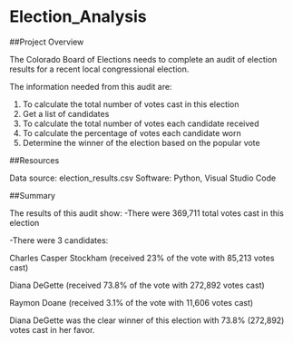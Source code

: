 # Election_Analysis

##Project Overview

The Colorado Board of Elections needs to complete an audit of election results for a recent local congressional election.

The information needed from this audit are:

1. To calculate the total number of votes cast in this election
2. Get a list of candidates 
3. To calculate the total number of votes each candidate received
4. To calculate the percentage of votes each candidate worn
5. Determine the winner of the election based on the popular vote

##Resources

Data source: election_results.csv
Software: Python, Visual Studio Code

##Summary

The results of this audit show:
-There were 369,711 total votes cast in this election

-There were 3 candidates:

  Charles Casper Stockham (received 23% of the vote with 85,213 votes cast)
  
  Diana DeGette (received 73.8% of the vote with 272,892 votes cast)
  
  Raymon Doane (received 3.1% of the vote with 11,606 votes cast)
  
  
Diana DeGette was the clear winner of this election with 73.8% (272,892) votes cast in her favor.
 
  

